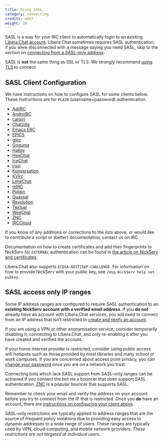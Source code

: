 ```yaml
---
title: Using SASL
category: connecting
credits: web7
weight: 30
---
```


SASL is a way for your IRC client to automatically login to
an existing [Libera.Chat account](/guides/registration).
Libera.Chat sometimes requires SASL authentication; if you were
disconnected with a message saying you need SASL, skip to the section on
[connecting from a SASL-only address](#sasl-access-only-ip-ranges).

SASL is **not** the same thing as SSL or TLS. We strongly recommend
[using TLS](/guides/connect#accessing-liberachat-via-tls) to connect.

## SASL Client Configuration

We have instructions on how to configure SASL for some clients below.
These instructions are for `PLAIN` (username+password) authentication.

- [AdiIRC](https://dev.adiirc.com/projects/adiirc/wiki/SASL)
- [AndroIRC](https://web.archive.org/web/20210319221818/http://wiki.androirc.com/nickserv_sasl)
- [catgirl](/guides/catgirl)
- [Chatzilla](/guides/chatzilla)
- [Emacs ERC](https://elpa.gnu.org/packages/doc/erc.html#SASL)
- [EPIC5](/guides/epic5)
- [glirc](https://github.com/glguy/irc-core/wiki/Automatically-authenticating-to-NickServ)
- [Goguma](https://codeberg.org/emersion/goguma/src/branch/master/doc/connect.md)
- [Halloy](https://halloy.squidowl.org/configuration/servers.html#saslplain)
- [HexChat](/guides/hexchat)
- [IceChat](https://wiki.icechat.net/index.php/New_Server#IRCv3_tab)
- [irssi](/guides/irssi)
- [Konversation](http://userbase.kde.org/Konversation/Configuring_SASL_authentication)
- [KVIrc](/guides/kvirc)
- [LimeChat](/guides/limechat)
- [mIRC](/guides/mirc)
- [Pidgin](/guides/pidgin)
- [Quassel](/guides/quassel)
- [Revolution](/guides/revolution)
- [Textual](/guides/textual)
- [WeeChat](/guides/weechat)
- [ZNC](https://wiki.znc.in/Sasl#Example)
- [IRCCloud](/guides/irccloud)

If you know of any additions or corrections to the lists above, or would like
to contribute a script or (better) documentation, contact us on IRC.

Documentation on how to create certificates and add their fingerprints to
NickServ for `EXTERNAL` authentication can be found in
[the article on NickServ and certificates](/guides/certfp).

Libera.Chat also supports `ECDSA-NIST256P-CHALLENGE`.
For information on how to provide NickServ with your public key,
see `/msg NickServ help set pubkey`.

## SASL access only IP ranges

Some IP address ranges are configured to require SASL authentication to an
**existing NickServ account with a verified email address**.
If you **do not** already have an account with Libera.Chat services,
you will need to connect from an IP address that isn't restricted
to [create and verify an account](/guides/registration).

If you are using a VPN or other anonymisation service,
consider temporarily disabling it, connecting to Libera.Chat,
and only re-enabling it after you have created and verified the account.

If your home internet provider is restricted, consider using public access
wifi hotspots such as those provided by most libraries and many school or
work campuses. If you are concerned about access point privacy, you can
[change your password](/guides/sendpass) once you are on a network you trust.

Connecting bots which lack SASL support from SASL-only ranges can be
achieved if you connect the bot via a bouncer that does support SASL
authentication. [ZNC](https://wiki.znc.in/ZNC) is a popular bouncer that
supports SASL.

Remember to check your email and verify the address on your account before you
try to connect from the IP that is restricted.
Once you **do** have an account, there are
[instructions on configuring your client above](#sasl-client-configuration).

SASL-only restrictions are typically applied to address ranges that are
the source of frequent policy violations due to providing easy access to
dynamic addresses to a wide range of users. These ranges are typically used
by VPN, cloud-computing, and mobile network providers.
*These restrictions are not targeted at individual users.*
